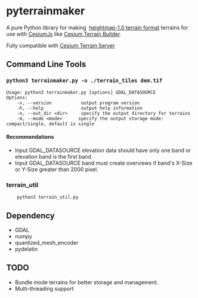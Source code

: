 # pyterrainmaker

A pure Python library for making  [heightmap-1.0 terrain format](http://cesiumjs.org/data-and-assets/terrain/formats/heightmap-1.0.html) terrains for use with [CesiumJs](http://cesiumjs.org)
like [Cesium Terrain Builder](https://github.com/geo-data/cesium-terrain-builder).

Fully compatible with [Cesium Terrain Server](https://github.com/geo-data/cesium-terrain-server) 

## Command Line Tools

### `python3 terrainmaker.py -o ./terrain_tiles dem.tif`  

```
Usage: python3 terrainmaker.py [options] GDAL_DATASOURCE
Options:
    -v, --version           output program version
    -h, --help              output help information
    -o, --out_dir <dir>     specify the output directory for terrains
    -m, --mode <mode>      specify the output storage mode: compact/single, default is single
```
#### Recommendations

* Input GDAL_DATASOURCE elevation data should have only one band or elevation band is the first band.
* Input GDAL_DATASOURCE band must create overviews if band's X-Size or Y-Size greater than 2000 pixel.

### terrain_util
```shell
    python3 terrain_util.py 
```




## Dependency
* GDAL
* numpy
* quantized_mesh_encoder
* pydelatin


## TODO

* Bundle mode terrains for better storage and management.
* Multi-threading support



